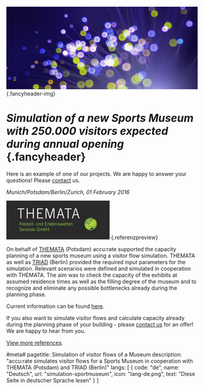 ![](/img/accurate-bild-3.jpg) {.fancyheader-img}
# *Simulation of a new Sports Museum with 250.000 visitors expected during annual opening* {.fancyheader}

Here is an example of one of our projects. We are happy to answer your questions! Please [contact](kontakt) us.

*Munich/Potsdam/Berlin/Zurich, 01 February 2016*

[![Logo THEMATA](img/referenzen/themata-logo.png)](http://www.themata.de/) {.referenzpreview}

On behalf of [THEMATA](http://www.themata.de/) (Potsdam) accu:rate supported the capacity planning of a new sports museum using a visitor flow simulation. THEMATA as well as [TRIAD](https://www.triad.de/de/projekte/fifa-world-football-museum/) (Berlin) provided the required input parameters for the simulation. Relevant scenarios were defined and simulated in cooperation with THEMATA. The aim was to check the capacity of the exhibits at assumed residence times as well as the filling degree of the museum and to recognize and eliminate any possible bottlenecks already during the planning phase.

Current information can be found [here](http://de.fifamuseum.com/about/media/press-releases/fifa-welt-fussball-museum-eroffnungstermin-steht-2609754/#).

If you also want to simulate visitor flows and calculate capacity already during the planning phase of your building - please [contact us](/en:contact) for an offer! We are happy to hear from you.

[View more references](en:references).


#meta#
pagetitle: Simulation of visitor flows of a Museum
description: "accu:rate simulates visitor flows for a Sports Museum in cooperation with THEMATA (Potsdam) and TRIAD (Berlin)"
langs: [
    { code: "de", name: "Deutsch", url: "simulation-sportmuseum", icon: "lang-de.png", text: "Diese Seite in deutscher Sprache lesen" }
]

